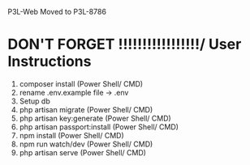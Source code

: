 P3L-Web Moved to P3L-8786

# DON'T FORGET !!!!!!!!!!!!!!!!!/ User Instructions
1. composer install (Power Shell/ CMD)
2. rename .env.example file -> .env
3. Setup db
4. php artisan migrate (Power Shell/ CMD)
5. php artisan key:generate (Power Shell/ CMD)
6. php artisan passport:install (Power Shell/ CMD)
7. npm install (Power Shell/ CMD)
8. npm run watch/dev (Power Shell/ CMD)
9. php artisan serve (Power Shell/ CMD)
